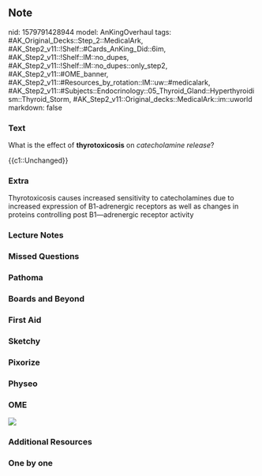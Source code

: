 ## Note
nid: 1579791428944
model: AnKingOverhaul
tags: #AK_Original_Decks::Step_2::MedicalArk, #AK_Step2_v11::!Shelf::#Cards_AnKing_Did::6im, #AK_Step2_v11::!Shelf::IM::no_dupes, #AK_Step2_v11::!Shelf::IM::no_dupes::only_step2, #AK_Step2_v11::#OME_banner, #AK_Step2_v11::#Resources_by_rotation::IM::uw::#medicalark, #AK_Step2_v11::#Subjects::Endocrinology::05_Thyroid_Gland::Hyperthyroidism::Thyroid_Storm, #AK_Step2_v11::Original_decks::MedicalArk::im::uworld
markdown: false

### Text
What is the effect of <b>thyrotoxicosis</b> on <i>catecholamine
release</i>?
<div>
  {{c1::Unchanged}}
</div>

### Extra
Thyrotoxicosis causes increased sensitivity to catecholamines due to increased expression of B1-adrenergic receptors as well as changes in proteins controlling post B1—adrenergic receptor activity

### Lecture Notes


### Missed Questions


### Pathoma


### Boards and Beyond


### First Aid


### Sketchy


### Pixorize


### Physeo


### OME
<div class="ome-widget">
  <a href="https://onlinemeded.org?ref=anki"><img src=
  "_OME_AnkiFlashcards_General_3.png"></a>
</div>

### Additional Resources


### One by one

